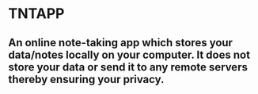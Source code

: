 # TNTAPP
## An online note-taking app which stores your data/notes locally on your computer. It does not store your data or send it to any remote servers thereby ensuring your privacy.

 
